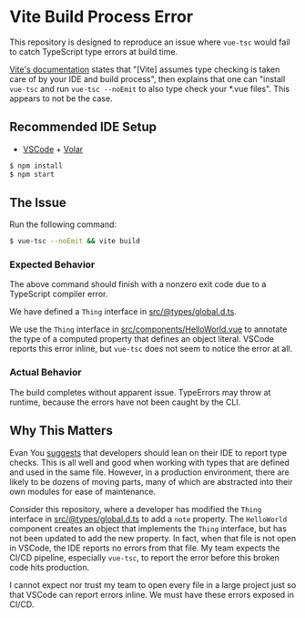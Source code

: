 # Vite Build Process Error

This repository is designed to reproduce an issue where `vue-tsc` would fail to catch TypeScript type errors at build time.

[Vite's documentation](https://vitejs.dev/guide/features.html#typescript) states that "\[Vite\] assumes type checking is taken care of by your IDE and build process", then explains that one can "install `vue-tsc` and run `vue-tsc --noEmit` to also type check your \*.vue files". This appears to not be the case.

## Recommended IDE Setup

- [VSCode](https://code.visualstudio.com/) + [Volar](https://marketplace.visualstudio.com/items?itemName=johnsoncodehk.volar)

```sh
$ npm install
$ npm start
```

## The Issue

Run the following command:

```sh
$ vue-tsc --noEmit && vite build
```

### Expected Behavior

The above command should finish with a nonzero exit code due to a TypeScript compiler error.

We have defined a `Thing` interface in [src/@types/global.d.ts](src/@types/global.d.ts).

We use the `Thing` interface in [src/components/HelloWorld.vue](src/components/HelloWorld.vue) to annotate the type of a computed property that defines an object literal. VSCode reports this error inline, but `vue-tsc` does not seem to notice the error at all.

### Actual Behavior

The build completes without apparent issue. TypeErrors may throw at runtime, because the errors have not been caught by the CLI.

## Why This Matters

Evan You [suggests](https://github.com/vitejs/vite/issues/2539#issuecomment-800291208) that developers should lean on their IDE to report type checks. This is all well and good when working with types that are defined and used in the same file. However, in a production environment, there are likely to be dozens of moving parts, many of which are abstracted into their own modules for ease of maintenance.

Consider this repository, where a developer has modified the `Thing` interface in [src/@types/global.d.ts](src/@types/global.d.ts) to add a `note` property. The `HelloWorld` component creates an object that implements the `Thing` interface, but has not been updated to add the new property. In fact, when that file is not open in VSCode, the IDE reports no errors from that file. My team expects the CI/CD pipeline, especially `vue-tsc`, to report the error before this broken code hits production.

I cannot expect nor trust my team to open every file in a large project just so that VSCode can report errors inline. We must have these errors exposed in CI/CD.
